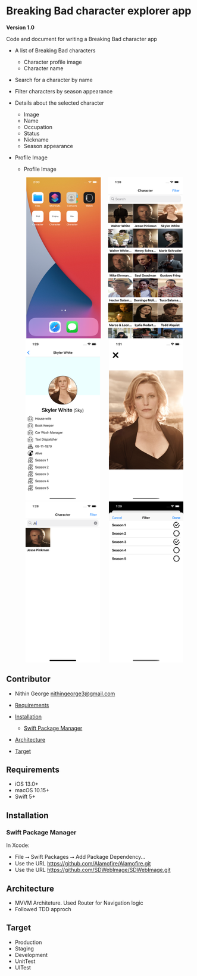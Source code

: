 # Breaking Bad character explorer app
**Version 1.0**

Code and document for writing a Breaking Bad character app
 -  A list of Breaking Bad characters
    - Character profile image
    - Character name
 - Search for a character by name
 - Filter characters by season appearance
 - Details about the selected character
    - Image 
    - Name
    - Occupation
    - Status 
    - Nickname 
    - Season appearance
- Profile Image  
    - Profile Image
    
    <p align="center">
      <img src="./Screenshot/targets.png" width="200" alt="VGS Show iOS SDK Aliases" hspace="10"><img src="./Screenshot/home.png" width="200" alt="VGS Show iOS SDK Aliases" hspace="10"><img src="./Screenshot/detail.png" width="200" alt="VGS Show iOS SDK Revealed Data" hspace="10"> <img src="./Screenshot/imageFull.png" width="200" alt="VGS Show iOS SDK Revealed Data" hspace="10"><img src="./Screenshot/search.png" width="200" alt="VGS Show iOS SDK Revealed Data" hspace="10"> <img src="./Screenshot/filter.png" width="200" alt="VGS Show iOS SDK Revealed Data" hspace="10">
    </p>
    
## Contributor
- Nithin George <nithingeorge3@gmail.com>

- [Requirements](#requirements)
- [Installation](#installation)
    - [Swift Package Manager](#swift-package-manager)
- [Architecture](#Architecture)
- [Target](#Target)
    
## Requirements
* iOS 13.0+
* macOS 10.15+
* Swift 5+

## Installation

### Swift Package Manager

In Xcode:
* File ⭢ Swift Packages ⭢ Add Package Dependency...
* Use the URL https://github.com/Alamofire/Alamofire.git
* Use the URL https://github.com/SDWebImage/SDWebImage.git

## Architecture 
* MVVM Architeture. Used Router for Navigation logic
* Followed TDD approch

## Target

* Production
* Staging
* Development
* UnitTest
* UITest


